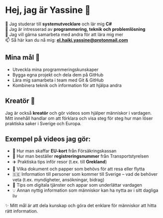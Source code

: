 # Hej, jag är Yassine 👋

🌱 Jag studerar till **systemutvecklare** och lär mig **C#**  
👀 Jag är intresserad av **programmering, teknik och problemlösning**  
🤝 Jag vill gärna samarbeta med andra för att lära mig mer  
📫 Så här kan du nå mig: **el.haiki.yassine@protonmail.com**

## Mina mål 🎯
- Utveckla mina programmeringskunskaper  
- Bygga egna projekt och dela dem på GitHub  
- Lära mig samarbeta i team med Git & GitHub  
- Kombinera teknik och information för att hjälpa andra  

## Kreatör 🎥
Jag är också **kreatör** och gör videos som hjälper människor i vardagen.  
Mitt innehåll handlar om att förklara och visa steg för steg hur man löser praktiska saker i Sverige och Europa.  

## Exempel på videos jag gör:
- 🏥 Hur man skaffar **EU-kort** från Försäkringskassan  
- 🚗 Hur man beställer **registreringsnummer** från Transportstyrelsen  
- ✈️ Praktiska tips inför resor (t.ex. till **Grekland**)  
- 📝 Vilka dokument och papper som behövs för att resa eller flytta  
- 🇸🇪 Information till personer som kommer till Sverige – vad de behöver veta (t.ex. myndigheter, ansökningar, bidrag)  
- 📱 Tips om digitala tjänster och appar som underlättar vardagen  
- 💡 Annan nyttig information som människor kan ha nytta av i sitt dagliga liv  

✨ Mitt mål är att dela kunskap och göra det enklare för människor att hitta rätt information.  
